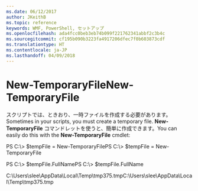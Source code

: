 ```yaml
---
ms.date: 06/12/2017
author: JKeithB
ms.topic: reference
keywords: WMF, PowerShell, セットアップ
ms.openlocfilehash: ada4fcc0beb3eb74b099f221762341abbf2c3b4c
ms.sourcegitcommit: cf195b090b3223fa4917206dfec7f0b603873cdf
ms.translationtype: HT
ms.contentlocale: ja-JP
ms.lasthandoff: 04/09/2018
---
```

# <a name="new-temporaryfile"></a><span data-ttu-id="305dc-102">New-TemporaryFile</span><span class="sxs-lookup"><span data-stu-id="305dc-102">New-TemporaryFile</span></span>
<span data-ttu-id="305dc-103">スクリプトでは、ときおり、一時ファイルを作成する必要があります。</span><span class="sxs-lookup"><span data-stu-id="305dc-103">Sometimes in your scripts, you must create a temporary file.</span></span> <span data-ttu-id="305dc-104">**New-TemporaryFile** コマンドレットを使うと、簡単に作成できます。</span><span class="sxs-lookup"><span data-stu-id="305dc-104">You can easily do this with the **New-TemporaryFile** cmdlet:</span></span>

<span data-ttu-id="305dc-105">PS C:\\&gt; $tempFile = New-TemporaryFile</span><span class="sxs-lookup"><span data-stu-id="305dc-105">PS C:\\&gt; $tempFile = New-TemporaryFile</span></span>

<span data-ttu-id="305dc-106">PS C:\\&gt; $tempFile.FullName</span><span class="sxs-lookup"><span data-stu-id="305dc-106">PS C:\\&gt; $tempFile.FullName</span></span>

<span data-ttu-id="305dc-107">C:\\Users\\slee\\AppData\\Local\\Temp\\tmp375.tmp</span><span class="sxs-lookup"><span data-stu-id="305dc-107">C:\\Users\\slee\\AppData\\Local\\Temp\\tmp375.tmp</span></span>
